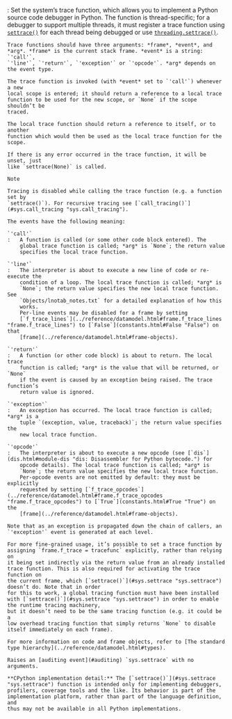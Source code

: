 :   Set the system’s trace function, which allows you to implement a Python
    source code debugger in Python. The function is thread-specific; for a
    debugger to support multiple threads, it must register a trace function using
    [`settrace()`](#sys.settrace "sys.settrace") for each thread being debugged or use [`threading.settrace()`](threading.html#threading.settrace "threading.settrace").

    Trace functions should have three arguments: *frame*, *event*, and
    *arg*. *frame* is the current stack frame. *event* is a string: `'call'`,
    `'line'`, `'return'`, `'exception'` or `'opcode'`. *arg* depends on
    the event type.

    The trace function is invoked (with *event* set to `'call'`) whenever a new
    local scope is entered; it should return a reference to a local trace
    function to be used for the new scope, or `None` if the scope shouldn’t be
    traced.

    The local trace function should return a reference to itself, or to another
    function which would then be used as the local trace function for the scope.

    If there is any error occurred in the trace function, it will be unset, just
    like `settrace(None)` is called.

    Note

    Tracing is disabled while calling the trace function (e.g. a function set by
    `settrace()`). For recursive tracing see [`call_tracing()`](#sys.call_tracing "sys.call_tracing").

    The events have the following meaning:

    `'call'`
    :   A function is called (or some other code block entered). The
        global trace function is called; *arg* is `None`; the return value
        specifies the local trace function.

    `'line'`
    :   The interpreter is about to execute a new line of code or re-execute the
        condition of a loop. The local trace function is called; *arg* is
        `None`; the return value specifies the new local trace function. See
        `Objects/lnotab_notes.txt` for a detailed explanation of how this
        works.
        Per-line events may be disabled for a frame by setting
        [`f_trace_lines`](../reference/datamodel.html#frame.f_trace_lines "frame.f_trace_lines") to [`False`](constants.html#False "False") on that
        [frame](../reference/datamodel.html#frame-objects).

    `'return'`
    :   A function (or other code block) is about to return. The local trace
        function is called; *arg* is the value that will be returned, or `None`
        if the event is caused by an exception being raised. The trace function’s
        return value is ignored.

    `'exception'`
    :   An exception has occurred. The local trace function is called; *arg* is a
        tuple `(exception, value, traceback)`; the return value specifies the
        new local trace function.

    `'opcode'`
    :   The interpreter is about to execute a new opcode (see [`dis`](dis.html#module-dis "dis: Disassembler for Python bytecode.") for
        opcode details). The local trace function is called; *arg* is
        `None`; the return value specifies the new local trace function.
        Per-opcode events are not emitted by default: they must be explicitly
        requested by setting [`f_trace_opcodes`](../reference/datamodel.html#frame.f_trace_opcodes "frame.f_trace_opcodes") to [`True`](constants.html#True "True") on the
        [frame](../reference/datamodel.html#frame-objects).

    Note that as an exception is propagated down the chain of callers, an
    `'exception'` event is generated at each level.

    For more fine-grained usage, it’s possible to set a trace function by
    assigning `frame.f_trace = tracefunc` explicitly, rather than relying on
    it being set indirectly via the return value from an already installed
    trace function. This is also required for activating the trace function on
    the current frame, which [`settrace()`](#sys.settrace "sys.settrace") doesn’t do. Note that in order
    for this to work, a global tracing function must have been installed
    with [`settrace()`](#sys.settrace "sys.settrace") in order to enable the runtime tracing machinery,
    but it doesn’t need to be the same tracing function (e.g. it could be a
    low overhead tracing function that simply returns `None` to disable
    itself immediately on each frame).

    For more information on code and frame objects, refer to [The standard type hierarchy](../reference/datamodel.html#types).

    Raises an [auditing event](#auditing) `sys.settrace` with no arguments.

    **CPython implementation detail:** The [`settrace()`](#sys.settrace "sys.settrace") function is intended only for implementing debuggers,
    profilers, coverage tools and the like. Its behavior is part of the
    implementation platform, rather than part of the language definition, and
    thus may not be available in all Python implementations.